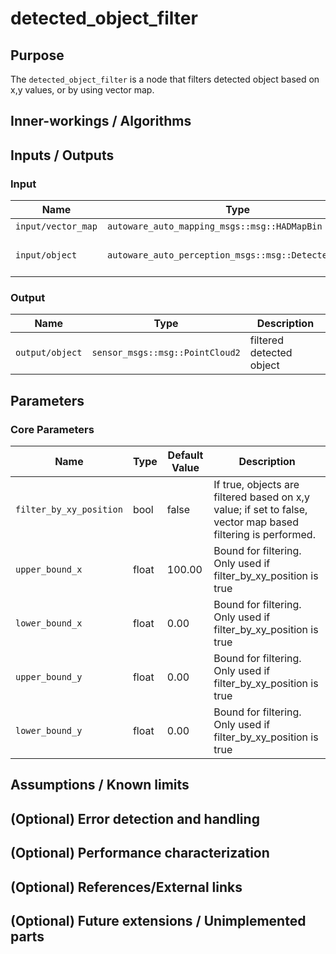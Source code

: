 # detected_object_filter

## Purpose

The `detected_object_filter` is a node that filters detected object based on x,y values, or by using vector map.

## Inner-workings / Algorithms

## Inputs / Outputs

### Input

| Name               | Type                                                  | Description           |
| ------------------ | ----------------------------------------------------- | --------------------- |
| `input/vector_map` | `autoware_auto_mapping_msgs::msg::HADMapBin`          | vector map            |
| `input/object`     | `autoware_auto_perception_msgs::msg::DetectedObjects` | input detected object |

### Output

| Name            | Type                            | Description              |
| --------------- | ------------------------------- | ------------------------ |
| `output/object` | `sensor_msgs::msg::PointCloud2` | filtered detected object |

## Parameters

### Core Parameters

| Name                    | Type  | Default Value | Description                                                                                                 |
| ----------------------- | ----- | ------------- | ----------------------------------------------------------------------------------------------------------- |
| `filter_by_xy_position` | bool  | false         | If true, objects are filtered based on x,y value; if set to false, vector map based filtering is performed. |
| `upper_bound_x`         | float | 100.00        | Bound for filtering. Only used if filter_by_xy_position is true                                             |
| `lower_bound_x`         | float | 0.00          | Bound for filtering. Only used if filter_by_xy_position is true                                             |
| `upper_bound_y`         | float | 0.00          | Bound for filtering. Only used if filter_by_xy_position is true                                             |
| `lower_bound_y`         | float | 0.00          | Bound for filtering. Only used if filter_by_xy_position is true                                             |

## Assumptions / Known limits

## (Optional) Error detection and handling

## (Optional) Performance characterization

## (Optional) References/External links

## (Optional) Future extensions / Unimplemented parts
